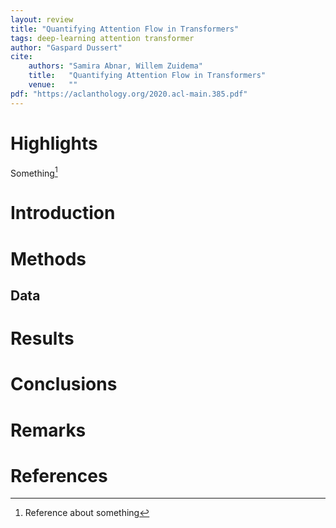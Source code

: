 ```yaml
---
layout: review
title: "Quantifying Attention Flow in Transformers"
tags: deep-learning attention transformer
author: "Gaspard Dussert"
cite:
    authors: "Samira Abnar, Willem Zuidema"
    title:   "Quantifying Attention Flow in Transformers"
    venue:   ""
pdf: "https://aclanthology.org/2020.acl-main.385.pdf"
---
```



# Highlights

Something[^1]

# Introduction


# Methods


## Data


# Results


# Conclusions


# Remarks


# References

[^1]: Reference about something
